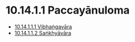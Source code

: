 

# 10.14.1.1 Paccayānuloma

* [10.14.1.1.1 Vibhaṅgavāra](10.14.1.1/10.14.1.1.1.md)
* [10.14.1.1.2 Saṅkhyāvāra](10.14.1.1/10.14.1.1.2.md)



